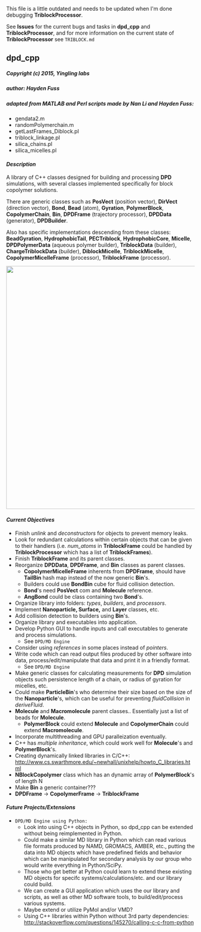 This file is a little outdated and needs to be updated when I'm done debugging **TriblockProcessor**.

See **Issues** for the current bugs and tasks in **dpd_cpp** and **TriblockProcessor**, and for more information on the current state of **TriblockProcessor** see `TRIBLOCK.md`

## dpd_cpp
##### _Copyright (c) 2015, Yingling labs_
##### author: _Hayden Fuss_
##### _adapted from MATLAB and Perl scripts made by Nan Li and Hayden Fuss:_
+ gendata2.m
+ randomPolymerchain.m
+ getLastFrames_Diblock.pl
+ triblock_linkage.pl
+ silica_chains.pl
+ silica_micelles.pl  

#### _Description_
A library of C++ classes designed for building and processing **DPD** simulations, with several classes implemented specifically for block copolymer solutions.

There are generic classes such as **PosVect** (position vector), **DirVect** (direction vector), **Bond**, **Bead** (atom), **Gyration**, **PolymerBlock**, **CopolymerChain**, **Bin**, **DPDFrame** (trajectory processor), **DPDData** (generator), **DPDBuilder**.

Also has specific implementations descending from these classes: **BeadGyration**, **HydrophobicTail**, **PECTriblock**, **HydrophobicCore**, **Micelle**, **DPDPolymerData** (aqueous polymer builder), **TriblockData** (builder), **ChargeTriblockData** (builder), **DiblockMicelle**, **TriblockMicelle**, **CopolymerMicelleFrame** (processor), **TriblockFrame** (processor).

<div style="text-align:center" markdown="1">

<img src="hd_micelles.jp2" height=650>

</div>

#### _Current Objectives_
* Finish _unlink_ and _deconstructors_ for objects to prevent memory leaks.
* Look for redundant calculations within certain objects that can be given to their handlers (i.e. _num_atoms_ in **TriblockFrame** could be handled by **TriblockProcessor** which has a list of **TriblockFrames**).  
* Finish **TriblockFrame** and its parent classes.  
* Reorganize **DPDData**, **DPDFrame**, and **Bin** classes as parent classes.   
   + **CopolymerMicelleFrame** inherents from **DPDFrame**, should have **TailBin** hash map instead of the now generic **Bin**'s.  
   + Builders could use **BondBin** cube for fluid collision detection.  
   + **Bond**'s need **PosVect** com and **Molecule**  reference.  
   + **AngBond** could be class containing two **Bond**'s.   
* Organize library into folders: _types_, _builders_, and _processors_.
* Implement **Nanoparticle, Surface,** and **Layer** classes, etc.  
* Add collision detection to builders using **Bin**'s.  
* Organize library and executables into application.  
* Develop Python GUI to handle inputs and call executables to generate and process simulations.  
   + See `DPD/MD Engine`
* Consider using _references_ in some places instead of _pointers_.  
* Write code which can read output files produced by other software into data, process/edit/manipulate that data and print it in a friendly format.
   + See `DPD/MD Engine`
* Make generic classes for calculating measurements for **DPD** simulation objects such persistence length of a chain, or radius of gyration for micelles, etc.  
* Could make **ParticleBin**'s who determine their size based on the size of the **Nanoparticle**'s, which can be useful for preventing _fluidCollision_ in _deriveFluid_.  
* **Molecule** and **Macromolecule** parent classes.. Essentially just a list of beads for **Molecule**.  
   + **PolymerBlock** could extend **Molecule** and **CopolymerChain** could extend **Macromolecule**.
* Incorporate multithreading and GPU paralleization eventually.
* C++ has _multiple inheritance_, which could work well for **Molecule**'s and **PolymerBlock**'s.  
* Creating dynamically linked libraries in C/C++: <http://www.cs.swarthmore.edu/~newhall/unixhelp/howto_C_libraries.html>  
* **NBlockCopolymer** class which has an dynamic array of **PolymerBlock**'s of length N  
* Make **Bin** a generic container???
* **DPDFrame** -> **CopolymerFrame** -> **TriblockFrame**

#### _Future Projects/Extensions_
* `DPD/MD Engine using Python:`
   + Look into using C++ objects in Python, so dpd_cpp can be extended without being reimplemented in Python.
   + Could make a similar MD library in Python which can read various file formats produced by NAMD, GROMACS, AMBER, etc., putting the data into MD objects which have predefined fields and behavior which can be manipulated for secondary analysis by our group who would write everything in Python/SciPy.   
   + Those who get better at Python could learn to extend these existing MD objects for specifc systems/calculations/etc. and our library could build.  
   + We can create a GUI application which uses the our library and scripts, as well as other MD software tools, to build/edit/process various systems.  
   + Maybe extend or utilize PyMol and/or VMD?
   + Using C++ libraries within Python without 3rd party dependencies: <http://stackoverflow.com/questions/145270/calling-c-c-from-python>  
